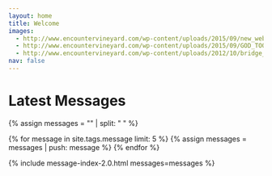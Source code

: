```yaml
---
layout: home
title: Welcome
images:
  - http://www.encountervineyard.com/wp-content/uploads/2015/09/new_web_banner-940x400.jpg
  - http://www.encountervineyard.com/wp-content/uploads/2015/09/GOD_TOO_BANNER-940x400.jpg
  - http://www.encountervineyard.com/wp-content/uploads/2012/10/bridge_banner-940x400.jpg
nav: false
---
```


# Latest Messages

{% assign messages = "" | split: " " %}

{% for message in site.tags.message limit: 5 %}
  {% assign messages = messages | push: message %}
{% endfor %}

{% include message-index-2.0.html messages=messages %}<br>

